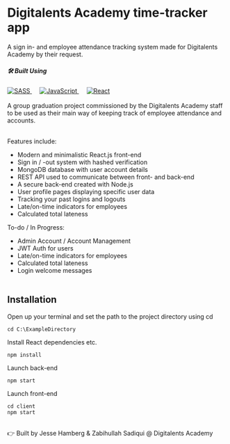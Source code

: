 # Digitalents Academy time-tracker app

A sign in- and employee attendance tracking system made for Digitalents Academy by their request.

##### 🛠️ Built Using

<a href="https://reactjs.org/" target="_blank">
<img alt="SASS" src="https://img.shields.io/static/v1?style=for-the-badge&message=SASS&color=E37383&logo=SASS&logoColor=00ffff&label=">
</a>
&emsp;
<a href="https://developer.mozilla.org/en-US/docs/Web/JavaScript" target="_blank">
<img alt="JavaScript" src="https://img.shields.io/static/v1?style=for-the-badge&message=JavaScript&color=222222&logo=JavaScript&logoColor=F7DF1E&label=">
</a>
&emsp;
<a href="https://sass-lang.com/" target="_blank">
<img alt="React" src="https://img.shields.io/static/v1?style=for-the-badge&message=React&color=20232A&logo=React&logoColor=00ffff&label=">
</a>
<br><br>
A group graduation project commissioned by the Digitalents Academy staff to be used as their main way of keeping track of employee attendance and accounts.
<br><br>

Features include:
* Modern and minimalistic React.js front-end
* Sign in / -out system with hashed verification
* MongoDB database with user account details
* REST API used to communicate between front- and back-end
* A secure back-end created with Node.js
* User profile pages displaying specific user data
* Tracking your past logins and logouts
* Late/on-time indicators for employees
* Calculated total lateness

To-do / In Progress:

* Admin Account / Account Management
* JWT Auth for users
* Late/on-time indicators for employees
* Calculated total lateness
* Login welcome messages
  <br><br>

## Installation

Open up your terminal and set the path to the project directory using cd

```
cd C:\ExampleDirectory
```

Install React dependencies etc.

```
npm install
```

Launch back-end

```
npm start
```

Launch front-end

```
cd client
npm start
```

<br>
👉 Built by Jesse Hamberg & Zabihullah Sadiqui @ Digitalents Academy
